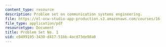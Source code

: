 ```yaml
---
content_type: resource
description: Problem set on communication systems engineering.
file: https://ol-ocw-studio-app-production.s3.amazonaws.com/courses/16-36-communication-systems-engineering-spring-2009/c04991953430d41751bb4acd73de98a0_MIT16_36s09_assn01.pdf
file_type: application/pdf
resourcetype: Document
title: Problem Set No. 1
uid: c0499195-3430-d417-51bb-4acd73de98a0
---
```

